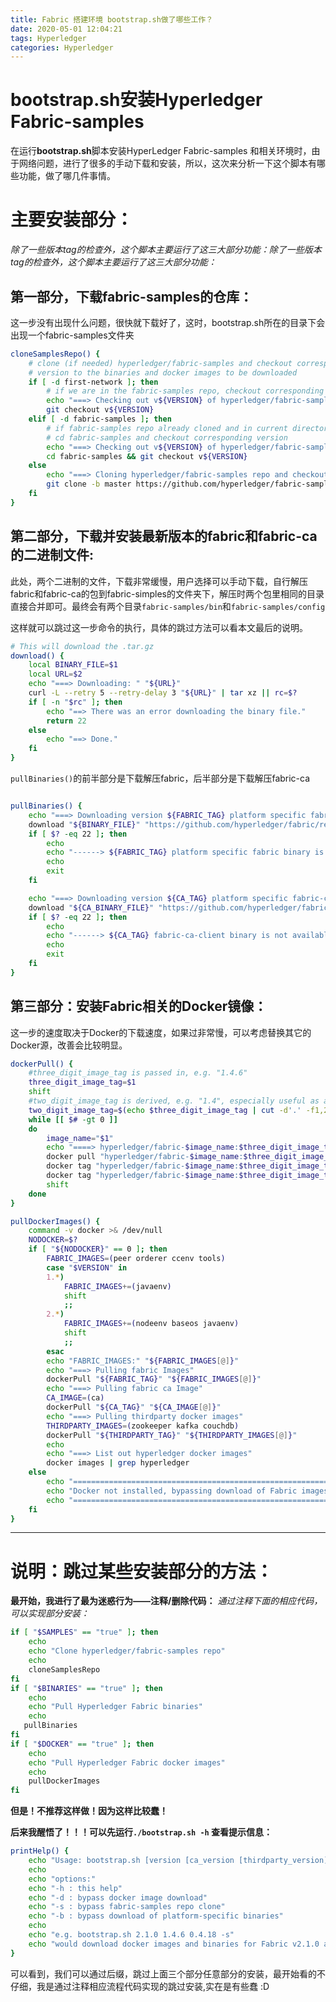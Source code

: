 ```yaml
---
title: Fabric 搭建环境 bootstrap.sh做了哪些工作？
date: 2020-05-01 12:04:21
tags: Hyperledger
categories: Hyperledger
---
```


# bootstrap.sh安装Hyperledger Fabric-samples
在运行**bootstrap.sh**脚本安装HyperLedger Fabric-samples 和相关环境时，由于网络问题，进行了很多的手动下载和安装，所以，这次来分析一下这个脚本有哪些功能，做了哪几件事情。

<!-- more -->


# 主要安装部分：
*除了一些版本tag的检查外，这个脚本主要运行了这三大部分功能：除了一些版本tag的检查外，这个脚本主要运行了这三大部分功能：*

## 第一部分，下载fabric-samples的仓库：
这一步没有出现什么问题，很快就下载好了，这时，bootstrap.sh所在的目录下会出现一个fabric-samples文件夹
```bash
cloneSamplesRepo() {
    # clone (if needed) hyperledger/fabric-samples and checkout corresponding
    # version to the binaries and docker images to be downloaded
    if [ -d first-network ]; then
        # if we are in the fabric-samples repo, checkout corresponding version
        echo "===> Checking out v${VERSION} of hyperledger/fabric-samples"
        git checkout v${VERSION}
    elif [ -d fabric-samples ]; then
        # if fabric-samples repo already cloned and in current directory,
        # cd fabric-samples and checkout corresponding version
        echo "===> Checking out v${VERSION} of hyperledger/fabric-samples"
        cd fabric-samples && git checkout v${VERSION}
    else
        echo "===> Cloning hyperledger/fabric-samples repo and checkout v${VERSION}"
        git clone -b master https://github.com/hyperledger/fabric-samples.git && cd fabric-samples && git checkout v${VERSION}
    fi
}
```
## 第二部分，下载并安装最新版本的fabric和fabric-ca的二进制文件:

此处，两个二进制的文件，下载非常缓慢，用户选择可以手动下载，自行解压fabric和fabric-ca的包到fabric-simples的文件夹下，解压时两个包里相同的目录直接合并即可。最终会有两个目录`fabric-samples/bin`和`fabric-samples/config`

这样就可以跳过这一步命令的执行，具体的跳过方法可以看本文最后的说明。
```bash
# This will download the .tar.gz
download() {
    local BINARY_FILE=$1
    local URL=$2
    echo "===> Downloading: " "${URL}"
    curl -L --retry 5 --retry-delay 3 "${URL}" | tar xz || rc=$?
    if [ -n "$rc" ]; then
        echo "==> There was an error downloading the binary file."
        return 22
    else
        echo "==> Done."
    fi
}
```
`pullBinaries()`的前半部分是下载解压fabric，后半部分是下载解压fabric-ca
```bash

pullBinaries() {
    echo "===> Downloading version ${FABRIC_TAG} platform specific fabric binaries"
    download "${BINARY_FILE}" "https://github.com/hyperledger/fabric/releases/download/v${VERSION}/${BINARY_FILE}"
    if [ $? -eq 22 ]; then
        echo
        echo "------> ${FABRIC_TAG} platform specific fabric binary is not available to download <----"
        echo
        exit
    fi

    echo "===> Downloading version ${CA_TAG} platform specific fabric-ca-client binary"
    download "${CA_BINARY_FILE}" "https://github.com/hyperledger/fabric-ca/releases/download/v${CA_VERSION}/${CA_BINARY_FILE}"
    if [ $? -eq 22 ]; then
        echo
        echo "------> ${CA_TAG} fabric-ca-client binary is not available to download  (Available from 1.1.0-rc1) <----"
        echo
        exit
    fi
}
```
## 第三部分：安装Fabric相关的Docker镜像：
这一步的速度取决于Docker的下载速度，如果过非常慢，可以考虑替换其它的Docker源，改善会比较明显。
```bash
dockerPull() {
    #three_digit_image_tag is passed in, e.g. "1.4.6"
    three_digit_image_tag=$1
    shift
    #two_digit_image_tag is derived, e.g. "1.4", especially useful as a local tag for two digit references to most recent baseos, ccenv, javaenv, nodeenv patch releases
    two_digit_image_tag=$(echo $three_digit_image_tag | cut -d'.' -f1,2)
    while [[ $# -gt 0 ]]
    do
        image_name="$1"
        echo "====> hyperledger/fabric-$image_name:$three_digit_image_tag"
        docker pull "hyperledger/fabric-$image_name:$three_digit_image_tag"
        docker tag "hyperledger/fabric-$image_name:$three_digit_image_tag" "hyperledger/fabric-$image_name"
        docker tag "hyperledger/fabric-$image_name:$three_digit_image_tag" "hyperledger/fabric-$image_name:$two_digit_image_tag"
        shift
    done
}

pullDockerImages() {
    command -v docker >& /dev/null
    NODOCKER=$?
    if [ "${NODOCKER}" == 0 ]; then
        FABRIC_IMAGES=(peer orderer ccenv tools)
        case "$VERSION" in
        1.*)
            FABRIC_IMAGES+=(javaenv)
            shift
            ;;
        2.*)
            FABRIC_IMAGES+=(nodeenv baseos javaenv)
            shift
            ;;
        esac
        echo "FABRIC_IMAGES:" "${FABRIC_IMAGES[@]}"
        echo "===> Pulling fabric Images"
        dockerPull "${FABRIC_TAG}" "${FABRIC_IMAGES[@]}"
        echo "===> Pulling fabric ca Image"
        CA_IMAGE=(ca)
        dockerPull "${CA_TAG}" "${CA_IMAGE[@]}"
        echo "===> Pulling thirdparty docker images"
        THIRDPARTY_IMAGES=(zookeeper kafka couchdb)
        dockerPull "${THIRDPARTY_TAG}" "${THIRDPARTY_IMAGES[@]}"
        echo
        echo "===> List out hyperledger docker images"
        docker images | grep hyperledger
    else
        echo "========================================================="
        echo "Docker not installed, bypassing download of Fabric images"
        echo "========================================================="
    fi
}
```

------------
# 说明：跳过某些安装部分的方法：
**最开始，我进行了最为迷惑行为——注释/删除代码：**
*通过注释下面的相应代码，可以实现部分安装：*
```bash
if [ "$SAMPLES" == "true" ]; then
    echo
    echo "Clone hyperledger/fabric-samples repo"
    echo
    cloneSamplesRepo
fi
if [ "$BINARIES" == "true" ]; then
    echo
    echo "Pull Hyperledger Fabric binaries"
    echo
   pullBinaries
fi
if [ "$DOCKER" == "true" ]; then
    echo
    echo "Pull Hyperledger Fabric docker images"
    echo
    pullDockerImages
fi
```
**但是！不推荐这样做！因为这样比较蠢！**

**后来我醒悟了！！！可以先运行`./bootstrap.sh -h` 查看提示信息：**
```bash
printHelp() {
    echo "Usage: bootstrap.sh [version [ca_version [thirdparty_version]]] [options]"
    echo
    echo "options:"
    echo "-h : this help"
    echo "-d : bypass docker image download"
    echo "-s : bypass fabric-samples repo clone"
    echo "-b : bypass download of platform-specific binaries"
    echo
    echo "e.g. bootstrap.sh 2.1.0 1.4.6 0.4.18 -s"
    echo "would download docker images and binaries for Fabric v2.1.0 and Fabric CA v1.4.6"
}
```
可以看到，我们可以通过后缀，跳过上面三个部分任意部分的安装，最开始看的不仔细，我是通过注释相应流程代码实现的跳过安装,实在是有些蠢 :D